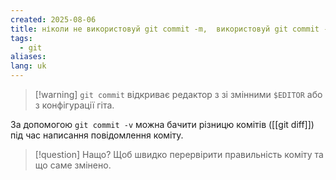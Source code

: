 ```yaml
---
created: 2025-08-06
title: ніколи не використовуй git commit -m,  використовуй git commit -v
tags:
  - git
aliases: 
lang: uk
---
```


> [!warning] `git commit` відкриває редактор з зі змінними `$EDITOR` або з конфігурації гіта.

За допомогою `git commit -v` можна бачити різницю комітів ([[git diff]]) під час написання повідомлення коміту.

> [!question] Нащо?
> Щоб швидко перервірити правильність коміту та що саме змінено.

